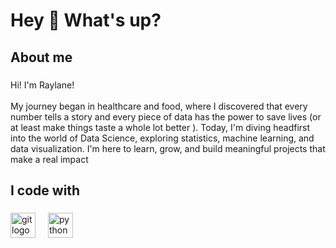 
<h1 align="left">Hey 👋 What's up?</h1>

###

<h2 align="left">About me</h2>

###

<p align="left">Hi! I'm Raylane!<br><br>My journey began in healthcare and food, where I discovered that every number tells a story and every piece of data has the power to save lives (or at least make things taste a whole lot better ). Today, I'm diving headfirst into the world of Data Science, exploring statistics, machine learning, and data visualization. I'm here to learn, grow, and build meaningful projects that make a real impact</p>

###

<p align="left"></p>

###

<h2 align="left">I code with</h2>

###

<div align="left">
  <img src="https://cdn.jsdelivr.net/gh/devicons/devicon/icons/git/git-original.svg" height="40" alt="git logo"  />
  <img width="12" />
  <img src="https://cdn.jsdelivr.net/gh/devicons/devicon/icons/python/python-original.svg" height="40" alt="python logo"  />
</div>

###
